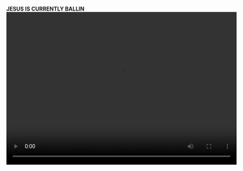 <strong>JESUS IS CURRENTLY BALLIN</strong>
<video width="600" height="400" controls=""><source src="https://cdn.discordapp.com/attachments/353032863249334284/774764587198971934/image0.gif" type="video/mp4">Your browser does not support the video tag or this video format. You can download the video anyway.</video>
